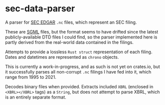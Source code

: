 # sec-data-parser

A parser for [SEC EDGAR](https://www.sec.gov/edgar/searchedgar/companysearch.html) `.nc` files,
which represent an SEC filing.

These are [SGML](https://en.wikipedia.org/wiki/Standard_Generalized_Markup_Language) files, but
the format seems to have drifted since the latest publicly-available DTD files I could find, so
the parser implemented here is partly derived from the real-world data contained in the filings.

Attempts to provide a lossless `Rust struct` representation of each filing. Dates and datetimes
are represented as `chrono` objects.

This is currently a work-in-progress, and as such is not yet on crates.io, but it successfully
parses all non-corrupt `.nc` filings I have fed into it, which range from 1995 to 2021.

Decodes binary files when provided. Extracts included `XBRL` (enclosed in `<XBRL></XBRL>` tags)
as a `String`, but does not attempt to parse XBRL, which is an entirely separate format.
